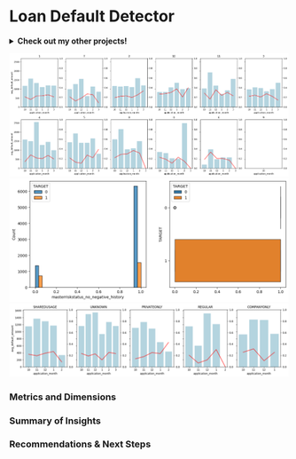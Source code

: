# Loan Default Detector

<details>
<summary><b>Check out my other projects!</b></summary>
  
[Demand Forecasting](https://github.com/lexie21/demandforecasting)

[Movie Recommender](https://github.com/lexie21/movierecommender)

</details>

![Alt Text](https://github.com/lexie21/loandefaulter/blob/main/employment_status.png)
![Alt Text](https://github.com/lexie21/loandefaulter/blob/main/masterisk.png)
![Alt Text](https://github.com/lexie21/loandefaulter/blob/main/house_type.png)


<h3>Metrics and Dimensions</h3>


<h3>Summary of Insights</h3>

<h3>Recommendations & Next Steps</h3>
